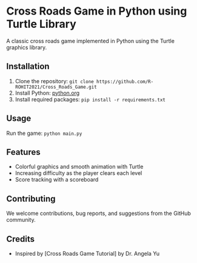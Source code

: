 # Cross Roads Game in Python using Turtle Library

A classic cross roads game implemented in Python using the Turtle graphics library.

## Installation
1. Clone the repository: `git clone https://github.com/R-ROHIT2021/Cross_Roads_Game.git`
3. Install Python: [python.org](https://www.python.org/downloads/)
4. Install required packages: `pip install -r requirements.txt`

## Usage
Run the game: `python main.py`

## Features
- Colorful graphics and smooth animation with Turtle
- Increasing difficulty as the player clears each level
- Score tracking with a scoreboard

## Contributing
We welcome contributions, bug reports, and suggestions from the GitHub community.

## Credits
- Inspired by [Cross Roads Game Tutorial] by Dr. Angela Yu
